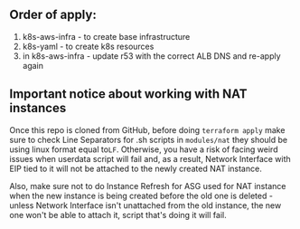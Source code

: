 ## Order of apply:
1. k8s-aws-infra - to create base infrastructure
2. k8s-yaml - to create k8s resources
3. in k8s-aws-infra - update r53 with the correct ALB DNS and re-apply again

## Important notice about working with NAT instances

Once this repo is cloned from GitHub, before doing `terraform apply` make sure to check Line Separators for .sh scripts in `modules/nat` they should be using linux format equal to`LF`.
Otherwise, you have a risk of facing weird issues when userdata script will fail and, as a result, Network Interface with EIP tied to it will not be attached to the newly created NAT instance.

Also, make sure not to do Instance Refresh for ASG used for NAT instance when the new instance is being created before the old one is deleted - unless Network Interface isn't unattached from the old instance, the new one won't be able to attach it, script that's doing it will fail.